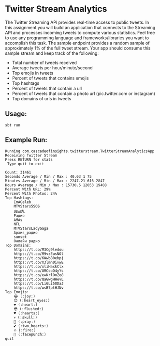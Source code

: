 # Twitter Stream Analytics
The Twitter Streaming API provides real-time access to public tweets. In this assignment you will build an application that connects to the Streaming API and processes incoming tweets to compute various statistics. Feel free to use any programming language and frameworks/libraries you want to accomplish this task.
The sample endpoint provides a random sample of approximately 1% of the full tweet stream. Your app should consume this sample stream and keep track of the following:
* Total number of tweets received
* Average tweets per hour/minute/second
* Top emojis in tweets
* Percent of tweets that contains emojis
* Top hashtags
* Percent of tweets that contain a url
* Percent of tweets that contain a photo url (pic.twitter.com or instagram)
* Top domains of urls in tweets

## Usage:

```sbt run ```

## Example Run:
```
Running com.cascadeofinsights.twitterstream.TwitterStreamAnalyticsApp 
Receiving Twitter Stream
Press RETURN for stats
 Type quit to exit

Count: 31461
Seconds Average / Min / Max : 40.03 1 75
Minutes Average / Min / Max : 2247.21 616 2847
Hours Average / Min / Max : 15730.5 12053 19408
Percent With URL: 29%
Percent With Photos: 24%
Top Hashtags:
	ImACeleb
	MTVStars5SOS
	真田丸
	Радио
	AMAs
	NFL
	MTVStarsLadyGaga
	Архив_радио
	sunset
	Онлайн_радио
Top Domains:
	https://t.co/M3Cg9ledou
	https://t.co/M9vzEusNOl
	https://t.co/6Wwb80ebpj
	https://t.co/X3lmn0ivwE
	https://t.co/xliHaxkClx
	https://t.co/UMCsoD4yYs
	https://t.co/ewKrlOoZe8
	https://t.co/QaGwgHHevL
	https://t.co/LiGLi5ODaJ
	https://t.co/wsB7ptHJNv
Top Emojis:
	😂 (:joy:)
	😍 (:heart_eyes:)
	❤ (:heart:)
	😳 (:flushed:)
	♥ (:hearts:)
	💀 (:skull:)
	🙏 (:pray:)
	💕 (:two_hearts:)
	🔥 (:fire:)
	👊 (:facepunch:)
quit
```